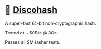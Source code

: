 # :city_sunrise: [Discohash](https://github.com/cris691/discohash)

A super-fast 64-bit non-cryptographic hash.

Tested at ~ 5GB/s @ 3Gz.

Passes all SMHasher tests. 
